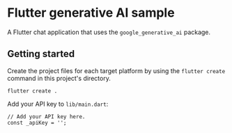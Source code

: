 # Flutter generative AI sample

A Flutter chat application that uses the `google_generative_ai` package.

## Getting started
Create the project files for each target platform by using the `flutter create`
command in this project's directory.

```
flutter create .
```

Add your API key to `lib/main.dart`:

```
// Add your API key here.
const _apiKey = '';
```
